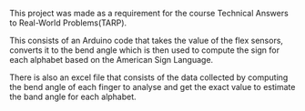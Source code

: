 This project was made as a requirement for the course Technical Answers to Real-World Problems(TARP). 

This consists of an Arduino code that takes the value of the flex sensors, converts it to the bend angle which is then used to compute the sign for each alphabet based on the American Sign Language.

There is also an excel file that consists of the data collected by computing the bend angle of each finger to analyse and get the exact value to estimate the band angle for each alphabet.
